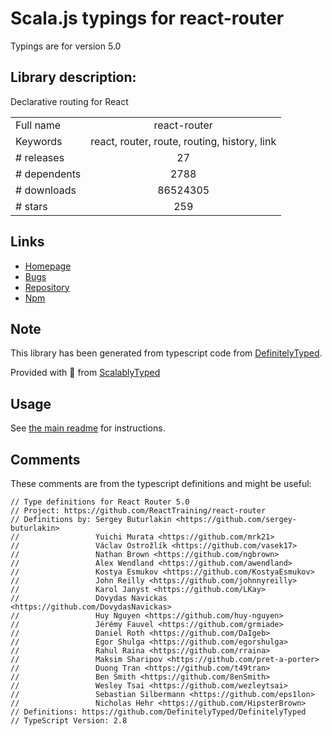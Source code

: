 
# Scala.js typings for react-router

Typings are for version 5.0

## Library description:
Declarative routing for React

|                    |                 |
| ------------------ | :-------------: |
| Full name          | react-router |
| Keywords           | react, router, route, routing, history, link |
| # releases         | 27 |
| # dependents       | 2788 |
| # downloads        | 86524305 |
| # stars            | 259 |

## Links
- [Homepage](https://github.com/ReactTraining/react-router#readme)
- [Bugs](https://github.com/ReactTraining/react-router/issues)
- [Repository](https://github.com/ReactTraining/react-router)
- [Npm](https://www.npmjs.com/package/react-router)
    


## Note
This library has been generated from typescript code from [DefinitelyTyped](https://definitelytyped.org).

Provided with :purple_heart: from [ScalablyTyped](https://github.com/oyvindberg/ScalablyTyped)

## Usage
See [the main readme](../../readme.md) for instructions.

## Comments

These comments are from the typescript definitions and might be useful:
```
// Type definitions for React Router 5.0
// Project: https://github.com/ReactTraining/react-router
// Definitions by: Sergey Buturlakin <https://github.com/sergey-buturlakin>
//                 Yuichi Murata <https://github.com/mrk21>
//                 Václav Ostrožlík <https://github.com/vasek17>
//                 Nathan Brown <https://github.com/ngbrown>
//                 Alex Wendland <https://github.com/awendland>
//                 Kostya Esmukov <https://github.com/KostyaEsmukov>
//                 John Reilly <https://github.com/johnnyreilly>
//                 Karol Janyst <https://github.com/LKay>
//                 Dovydas Navickas <https://github.com/DovydasNavickas>
//                 Huy Nguyen <https://github.com/huy-nguyen>
//                 Jérémy Fauvel <https://github.com/grmiade>
//                 Daniel Roth <https://github.com/DaIgeb>
//                 Egor Shulga <https://github.com/egorshulga>
//                 Rahul Raina <https://github.com/rraina>
//                 Maksim Sharipov <https://github.com/pret-a-porter>
//                 Duong Tran <https://github.com/t49tran>
//                 Ben Smith <https://github.com/8enSmith>
//                 Wesley Tsai <https://github.com/wezleytsai>
//                 Sebastian Silbermann <https://github.com/eps1lon>
//                 Nicholas Hehr <https://github.com/HipsterBrown>
// Definitions: https://github.com/DefinitelyTyped/DefinitelyTyped
// TypeScript Version: 2.8

```


